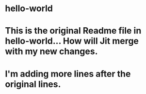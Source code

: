 # hello-world
# This is the original Readme file in hello-world... How will Jit merge with my new changes.
# I'm adding more lines after the original lines.
